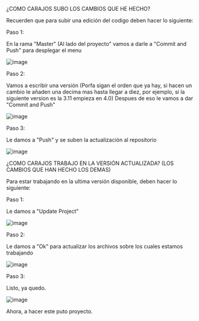¿COMO CARAJOS SUBO LOS CAMBIOS QUE HE HECHO?

Recuerden que para subir una edición del codigo deben hacer lo siguiente: 

Paso 1:

En la rama "Master" (Al lado del proyecto" vamos a darle a "Commit and Push" para desplegar el menu

![image](https://github.com/dsavilam/proyectoDos/assets/151478778/746e6ca4-6098-4956-b736-5550727bd545)

Paso 2:

Vamos a escribir una versión (Porfa sigan el orden que ya hay, si hacen un cambio le añaden una decima mas hasta llegar a diez, por ejemplo, si la siguiente version es la 3.11 empieza en 4.0)
Despues de eso le vamos a dar "Commit and Push"

![image](https://github.com/dsavilam/proyectoDos/assets/151478778/e8a5b7dc-e094-420d-af77-161ea8d30866)

Paso 3:

Le damos a "Push" y se suben la actualización al repositorio

![image](https://github.com/dsavilam/proyectoDos/assets/151478778/b5e1131c-9993-4b23-b766-9c7d4e8191be)

¿COMO CARAJOS TRABAJO EN LA VERSIÓN ACTUALIZADA? (LOS CAMBIOS QUE HAN HECHO LOS DEMAS)

Para estar trabajando en la ultima versión disponible, deben hacer lo siguiente:

Paso 1:

Le damos a "Update Project" 

![image](https://github.com/dsavilam/proyectoDos/assets/151478778/0600d818-8eff-40bd-8a91-714dc95c95bc)

Paso 2:

Le damos a "Ok" para actualizar los archivos sobre los cuales estamos trabajando 

![image](https://github.com/dsavilam/proyectoDos/assets/151478778/1ea0fb9e-bfb7-4000-99a7-503e33ba4581)


Paso 3:

Listo, ya quedo.

![image](https://github.com/dsavilam/proyectoDos/assets/151478778/fa61c73b-b11c-4f22-b1e9-98e34f6da3b3)

Ahora, a hacer este puto proyecto.
